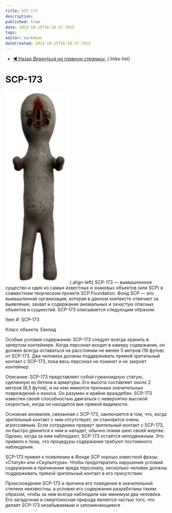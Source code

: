 ```yaml
---
title: SCP-173
description: 
published: true
date: 2023-10-15T16:18:37.701Z
tags: 
editor: markdown
dateCreated: 2023-10-15T16:18:37.701Z
---
```


- [:arrow_backward: Назад *Вернуться на главную страницу.*](/ru/home)
{.links-list}

# SCP-173
![173.png](/images/roles/173.png){.align-left}
SCP-173 — вымышленное существо и один из самых известных и знаковых объектов (или SCP) в совместном творческом проекте SCP Foundation. Фонд SCP — это вымышленная организация, которая в данном контексте отвечает за выявление, захват и содержание аномальных и зачастую опасных объектов и сущностей.
SCP-173 описывается следующим образом:

Item #: SCP-173

Класс объекта: Евклид

Особые условия содержания:
SCP-173 следует всегда хранить в запертом контейнере. Когда персонал входит в камеру содержания, он должен всегда оставаться на расстоянии не менее 5 метров (16 футов) от SCP-173. Два человека должны поддерживать прямой зрительный контакт с SCP-173, пока весь персонал не покинет и не закроет контейнер.

Описание:
SCP-173 представляет собой гуманоидную статую, сделанную из бетона и арматуры. Его высота составляет около 2 метров (6,5 футов), и на нем имеются признаки значительных повреждений и износа. Он разумен и крайне враждебен. SCP-173 известен своей способностью двигаться с невероятно высокой скоростью, когда он находится вне прямой видимости.

Основная аномалия, связанная с SCP-173, заключается в том, что, когда зрительный контакт с ним отсутствует, он становится очень агрессивным. Если сотрудники прервут зрительный контакт с SCP-173, он быстро двинется к ним и нападет, обычно ломая шею своей жертве. Однако, когда за ним наблюдают, SCP-173 остаётся неподвижным. Это привело к тому, что процедуры содержания требуют постоянного наблюдения.

SCP-173 привел к появлению в Фонде SCP хорошо известной фразы: «Статуя» или «Скульптура». Чтобы предотвратить нарушения условий содержания и причинение вреда персоналу, несколько человек должны поддерживать прямой зрительный контакт в его присутствии.

Происхождение SCP-173 и причина его поведения в значительной степени неизвестны, а условия его содержания разработаны таким образом, чтобы за ним всегда наблюдали как минимум два человека. Его загадочная и смертоносная природа является частью того, что делает SCP-173 незабываемым и запоминающимся